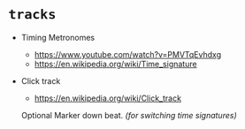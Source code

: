 # `tracks`

  - Timing Metronomes
    - https://www.youtube.com/watch?v=PMVTqEvhdxg
    - https://en.wikipedia.org/wiki/Time_signature

  - Click track
    - https://en.wikipedia.org/wiki/Click_track

    Optional Marker down beat. _(for switching time signatures)_
